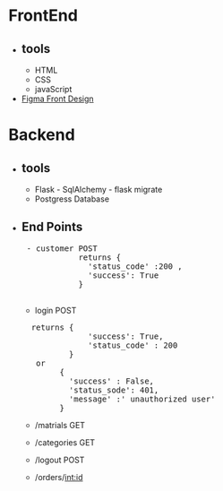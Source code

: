 # FrontEnd
  - ## tools 
    - HTML
    - CSS 
    - javaScript
  - [Figma Front Design](https://www.figma.com/file/9S59KDhNeIwBXwabEw0300/recycling?node-id=0%3A1)



# Backend

  - ## tools 
    - Flask - SqlAlchemy - flask migrate
    - Postgress Database


  - ## End Points 
    
      <pre> - customer POST 
                returns {
                  'status_code' :200 ,
                  'success': True
                } 
      </pre>

    - login POST 
     <pre>
      returns {
                  'success': True,
                  'status_code' : 200
              }
       or 
            {
              'success' : False,
              'status_sode': 401,
              'message' :' unauthorized user'
            } 
    </pre>

    - /matrials GET 

    - /categories GET

    - /logout POST 

    - /orders/<int:id> 

    
  